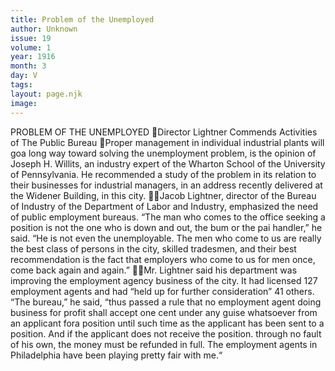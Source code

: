 ```yaml
---
title: Problem of the Unemployed
author: Unknown
issue: 19
volume: 1
year: 1916
month: 3
day: V
tags:
layout: page.njk
image:
---
```

PROBLEM OF THE UNEMPLOYED Director Lightner Commends Activities of The Public Bureau Proper management in individual industrial plants will goa long way toward solving the unemployment problem, is the opinion of Joseph H. Willits, an industry expert of the Wharton School of the University of Pennsylvania. He recommended a study of the problem in its relation to their businesses for industrial managers, in an address recently delivered at the Widener Building, in this city. Jacob Lightner, director of the Bureau of Industry of the Department of Labor and Industry, emphasized the need of public employment bureaus. “The man who comes to the office seeking a position is not the one who is down and out, the bum or the pai handler,” he said. “He is not even the unemployable. The men who come to us are really the best class of persons in the city, skilled tradesmen, and their best recommendation is the fact that employers who come to us for men once, come back again and again.” Mr. Lightner said his department was improving the employment agency business of the city. It had licensed 127 employment agents and had “held up for further consideration” 41 others. “The bureau,” he said, “thus passed a rule that no employment agent doing business for profit shall accept one cent under any guise whatsoever from an applicant fora position until such time as the applicant has been sent to a position. And if the applicant does not receive the position. through no fault of his own, the money must be refunded in full. The employment agents in Philadelphia have been playing pretty fair with me.“ 
